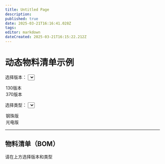 ```yaml
---
title: Untitled Page
description: 
published: true
date: 2025-03-21T16:16:41.028Z
tags: 
editor: markdown
dateCreated: 2025-03-21T16:15:22.212Z
---
```


# 动态物料清单示例

选择版本：
<select id="version" onchange="updateBOM()">
  <option value="130">130版本</option>
  <option value="370">370版本</option>
</select>

选择类型：
<select id="type" onchange="updateBOM()">
  <option value="steel">钢珠版</option>
  <option value="optic">光电版</option>
</select>

---

## 物料清单（BOM）

<div id="bom">
  请在上方选择版本和类型
</div>

